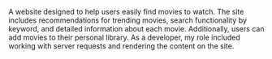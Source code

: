 A website designed to help users easily find movies to watch. The site includes recommendations for trending movies, search functionality by keyword, and detailed information about each movie. Additionally, users can add movies to their personal library. As a developer, my role included working with server requests and rendering the content on the site.
